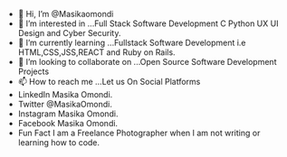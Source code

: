- 👋 Hi, I’m @Masikaomondi
- 👀 I’m interested in ...Full Stack Software Development C Python UX UI Design and Cyber Security.
- 🌱 I’m currently learning ...Fullstack Software Development i.e HTML,CSS,JSS,REACT and Ruby on Rails.
- 💞️ I’m looking to collaborate on ...Open Source Software Development Projects
- 📫 How to reach me ...Let us On Social Platforms 
- LinkedIn Masika Omondi.
- Twitter @MasikaOmondi.
- Instagram Masika Omondi.
- Facebook Masika Omondi.
- Fun Fact I am a Freelance Photographer when I am not writing or learning how to code.

<!---
Masikaomondi/Masikaomondi is a ✨ special ✨ repository because its `README.md` (this file) appears on your GitHub profile.
You can click the Preview link to take a look at your changes.
--->
